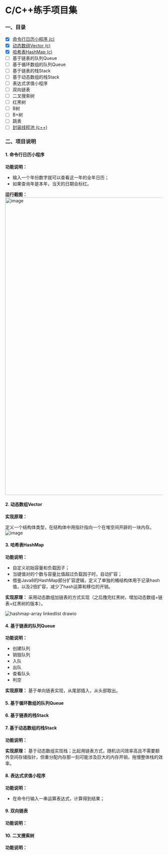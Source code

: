 # C/C++练手项目集

### 一、目录
- [x] [命令行日历小程序 (c)](https://github.com/chuzilaolin/FunBOX/tree/main/Commandlinecalendar)
- [x] [动态数组Vector (c)](https://github.com/chuzilaolin/FunBOX/tree/main/Vector)
- [x] [哈希表HashMap (c)](https://github.com/chuzilaolin/FunBOX/tree/main/HashMap)
- [ ] 基于链表的队列Queue
- [ ] 基于循环数组的队列Queue
- [ ] 基于链表的栈Stack
- [ ] 基于动态数组的栈Stack
- [ ] 表达式求值小程序
- [ ] 双向链表
- [ ] 二叉搜索树
- [ ] 红黑树
- [ ] B树
- [ ] B+树
- [ ] 跳表
- [ ] [封装线程池 (c++)](https://github.com/chuzilaolin/FreeTime/tree/main/cpp/ThreadPool)

### 二、项目说明

#### 1. 命令行日历小程序

**功能说明：** 

- 输入一个年份数字就可以查看这一年的全年日历；
- 如果查询年是本年，当天的日期会标红。

**运行截图：**
<img width="948" alt="image" src="https://github.com/chuzilaolin/FunBOX/assets/82101835/a2e6c90b-00a6-4320-aa21-4d7db6d3c25f">

#### 2. 动态数组Vector
**实现原理：**

定义一个结构体类型，在结构体中用指针指向一个在堆空间开辟的一块内存。
![image](https://github.com/chuzilaolin/FunBOX/assets/82101835/dc5e3430-5805-4d09-920f-c9a7ca6733fd)

#### 3. 哈希表HashMap
**功能说明：**
- 自定义初始容量和负载因子；
- 当键值对的个数与容量比值超过负载因子时，自动扩容；
- 借鉴Java8的HashMap部分扩容逻辑，定义了单独的桶结构体用于记录hash值，以及2倍扩容，减少了hash运算和移位的开销。

**实现原理：**
采用动态数组加链表的方式实现（之后撸完红黑树，增加动态数组+链表+红黑树的版本）。

![hashmap-array linkedlist drawio](https://github.com/chuzilaolin/FunBOX/assets/82101835/14fa9df7-9469-497b-8859-c73a6e8de5d8)

#### 4. 基于链表的队列Queue
**功能说明：**
- 创建队列
- 销毁队列
- 入队
- 出队
- 查看队头 
- 判空

**实现原理：**
基于单向链表实现，从尾部插入，从头部取出。

#### 5. 基于循环数组的队列Queue



#### 6. 基于链表的栈Stack



#### 7. 基于动态数组的栈Stack

**功能说明：**

**实现原理：**
基于动态数组实现栈；比起用链表方式，随机访问效率高且不需要额外空间存储指针，但重分配内存那一刻可能涉及巨大的内存开销，拖慢整体栈的效率。

#### 8. 表达式求值小程序
**功能说明：**

- 在命令行输入一串运算表达式，计算得到结果；

#### 9. 双向链表

**功能说明：**


#### 10. 二叉搜索树

**功能说明：**

